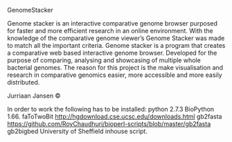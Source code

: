 GenomeStacker

Genome stacker is an interactive comparative genome browser purposed for faster and more efficient research in an online environment. 
With the knowledge of the comparative genome viewer’s Genome Stacker was made to match all the important criteria. Genome stacker is 
a program that creates a comparative web based interactive genome browser. Developed for the purpose of comparing, 
analysing and showcasing of multiple whole bacterial genomes. The reason for this project is the make visualisation and research in 
comparative genomics easier, more accessible and more easily distributed.

Jurriaan Jansen ©

In order to work the following has to be installed:
python      2.7.3 
BioPython   1.66. 
faToTwoBit  http://hgdownload.cse.ucsc.edu/downloads.html
gb2fasta    https://github.com/RoyChaudhuri/bioperl-scripts/blob/master/gb2fasta
gb2bigbed   University of Sheffield inhouse script.
